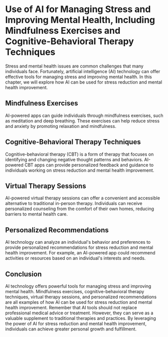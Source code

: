 # Use of AI for Managing Stress and Improving Mental Health, Including Mindfulness Exercises and Cognitive-Behavioral Therapy Techniques

Stress and mental health issues are common challenges that many individuals face. Fortunately, artificial intelligence (AI) technology can offer effective tools for managing stress and improving mental health. In this chapter, we will explore how AI can be used for stress reduction and mental health improvement.

Mindfulness Exercises
---------------------

AI-powered apps can guide individuals through mindfulness exercises, such as meditation and deep breathing. These exercises can help reduce stress and anxiety by promoting relaxation and mindfulness.

Cognitive-Behavioral Therapy Techniques
---------------------------------------

Cognitive-behavioral therapy (CBT) is a form of therapy that focuses on identifying and changing negative thought patterns and behaviors. AI-powered CBT apps can provide personalized feedback and guidance to individuals working on stress reduction and mental health improvement.

Virtual Therapy Sessions
------------------------

AI-powered virtual therapy sessions can offer a convenient and accessible alternative to traditional in-person therapy. Individuals can receive personalized counseling from the comfort of their own homes, reducing barriers to mental health care.

Personalized Recommendations
----------------------------

AI technology can analyze an individual's behavior and preferences to provide personalized recommendations for stress reduction and mental health improvement. For example, an AI-powered app could recommend activities or resources based on an individual's interests and needs.

Conclusion
----------

AI technology offers powerful tools for managing stress and improving mental health. Mindfulness exercises, cognitive-behavioral therapy techniques, virtual therapy sessions, and personalized recommendations are all examples of how AI can be used for stress reduction and mental health improvement. Remember that AI tools should not replace professional medical advice or treatment. However, they can serve as a valuable supplement to traditional therapies and practices. By leveraging the power of AI for stress reduction and mental health improvement, individuals can achieve greater personal growth and fulfillment.
